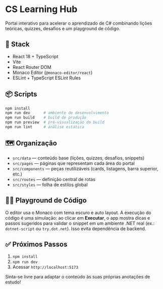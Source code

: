 # CS Learning Hub

Portal interativo para acelerar o aprendizado de C# combinando lições teóricas, quizzes, desafios e um playground de código.

## 🚀 Stack
- React 18 + TypeScript
- Vite
- React Router DOM
- Monaco Editor (`@monaco-editor/react`)
- ESLint + TypeScript ESLint Rules

## 📦 Scripts
```bash
npm install
npm run dev      # ambiente de desenvolvimento
npm run build    # build de produção
npm run preview  # pré-visualização do build
npm run lint     # análise estática
```

## 🗺️ Organização
- `src/data` — conteúdo base (lições, quizzes, desafios, snippets)
- `src/pages` — páginas que representam cada área do portal
- `src/components` — peças reutilizáveis (cards, listagens, barra superior, etc.)
- `src/routes` — definição central de rotas
- `src/styles` — folha de estilos global

## 🧑‍💻 Playground de Código
O editor usa o Monaco com tema escuro e auto layout. A execução do código é uma simulação: ao clicar em **Executar**, o app mostra dicas e passos sugeridos para validar o snippet em um ambiente .NET real (ex.: `dotnet-script` ou `try.dot.net`). Isso evita dependência de backend.

## ✅ Próximos Passos
1. `npm install`
2. `npm run dev`
3. Acessar `http://localhost:5173`

Sinta-se livre para adaptar o conteúdo às suas próprias anotações de estudo!
